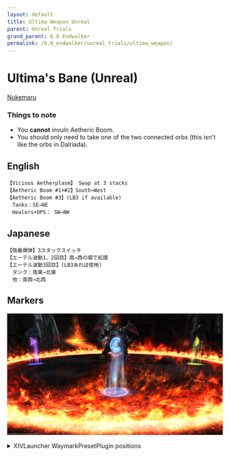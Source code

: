 ```yaml
---
layout: default
title: Ultima Weapon Unreal
parent: Unreal Trials
grand_parent: 6.0 Endwalker
permalink: /6.0_endwalker/unreal_trials/ultima_weapon/
---
```


# Ultima's Bane (Unreal)

[Nukemaru](https://youtu.be/Zs5fo5URJwQ)

### Things to note

- You **cannot** invuln Aetheric Boom.
- You should only need to take one of the two connected orbs (this isn't like the orbs in Dalriada).

## English

```
【Vicious Aetherplasm】 Swap at 3 stacks
【Aetheric Boom #1+#2】South→West
【Aetheric Boom #3】(LB3 if available)
　Tanks：SE→NE
　Healers+DPS： SW→NW
```

## Japanese

```
【吸着爆弾】3スタックスイッチ
【エーテル波動1、2回目】南→西の順で処理
【エーテル波動3回目】(LB3あれば使用)
　タンク：南東→北東
　他：南西→北西
```

## Markers

![](images/markers.jpg)
<details markdown=block>
<summary>XIVLauncher WaymarkPresetPlugin positions</summary>

```json
{"Name":"Ultima Weapon Unreal","MapID":821,"A":{"X":0.0,"Y":-0.131,"Z":-19.0,"ID":0,"Active":true},"B":{"X":19.0,"Y":-0.131,"Z":0.0,"ID":1,"Active":true},"C":{"X":0.0,"Y":-0.131,"Z":19.0,"ID":2,"Active":true},"D":{"X":-19.0,"Y":-0.131,"Z":0.0,"ID":3,"Active":true},"One":{"X":0.0,"Y":0.0,"Z":0.0,"ID":4,"Active":false},"Two":{"X":0.0,"Y":0.0,"Z":0.0,"ID":5,"Active":false},"Three":{"X":0.0,"Y":0.0,"Z":0.0,"ID":6,"Active":false},"Four":{"X":0.0,"Y":0.0,"Z":0.0,"ID":7,"Active":false}}
```

</details>
